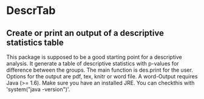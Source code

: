 # DescrTab
## Create or print an output of a descriptive statistics table

This package is supposed to be a good starting point for a descriptive analysis. It generate a table of descriptive statistics with p-values for difference between the groups.
The main function is des.print for the user.  
Options for the output are pdf, tex, knitr or word file. A word-Output requires Java (>= 1.6). Make sure you have an installed JRE. You can checkthis with 'system("java -version")'.
